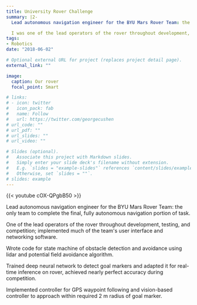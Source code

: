 ```yaml
---
title: University Rover Challenge
summary: |2-
  Lead autonomous navigation engineer for the BYU Mars Rover Team: the only team to complete the final, fully autonomous navigation portion of task.

  I was one of the lead operators of the rover throughout development, testing, and competition; implemented much of the team's user interface and networking software.
tags:
- Robotics
date: "2018-06-02"

# Optional external URL for project (replaces project detail page).
external_link: ""

image:
  caption: Our rover
  focal_point: Smart

# links:
# - icon: twitter
#   icon_pack: fab
#   name: Follow
#   url: https://twitter.com/georgecushen
# url_code: ""
# url_pdf: ""
# url_slides: ""
# url_video: ""

# Slides (optional).
#   Associate this project with Markdown slides.
#   Simply enter your slide deck's filename without extension.
#   E.g. `slides = "example-slides"` references `content/slides/example-slides.md`.
#   Otherwise, set `slides = ""`.
# slides: example
---
```


{{< youtube cOX-QPgbB50 >}}

Lead autonomous navigation engineer for the BYU Mars Rover Team: the only team to complete the final, fully autonomous navigation portion of task.

One of the lead operators of the rover throughout development, testing, and competition; implemented much of the team's user interface and networking software.

Wrote code for state machine of obstacle detection and avoidance using lidar and potential field avoidance algorithm.

Trained deep neural network to detect goal markers and adapted it for real-time inference on rover, achieved nearly perfect accuracy during competition.

Implemented controller for GPS waypoint following and vision-based controller to approach within required 2 m radius of goal marker.